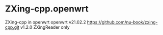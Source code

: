 # ZXing-cpp.openwrt
ZXing-cpp in openwrt
openwrt v21.02.2
https://github.com/nu-book/zxing-cpp.git v1.2.0
ZXingReader only
